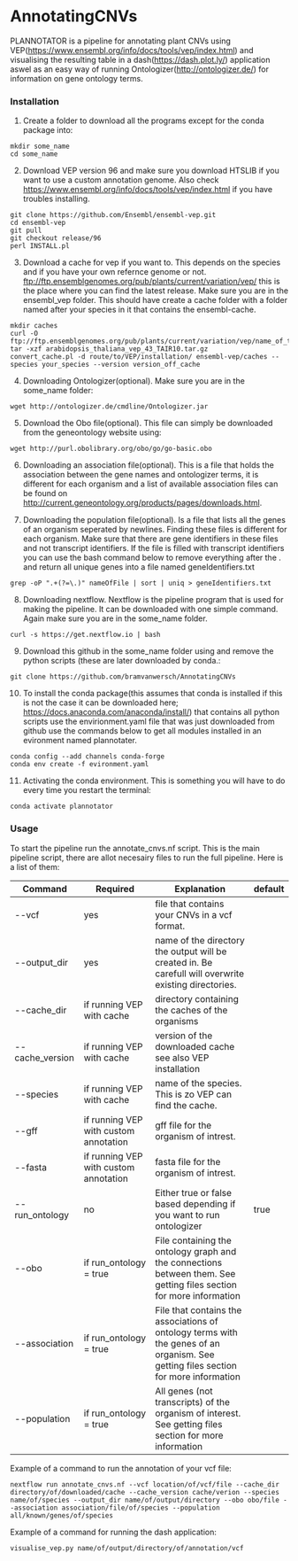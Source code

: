 # AnnotatingCNVs
PLANNOTATOR is a pipeline for annotating plant CNVs using VEP(https://www.ensembl.org/info/docs/tools/vep/index.html) and visualising the resulting table in a dash(https://dash.plot.ly/) application aswel as an easy way of running Ontologizer(http://ontologizer.de/) for information on gene ontology terms.
### Installation 
1. Create a folder to download all the programs except for the conda package into:
```shell
mkdir some_name
cd some_name
``` 
2. Download VEP version 96 and make sure you download HTSLIB if you want to use a custom annotation genome. Also check https://www.ensembl.org/info/docs/tools/vep/index.html if you have troubles installing.
```shell
git clone https://github.com/Ensembl/ensembl-vep.git
cd ensembl-vep
git pull
git checkout release/96
perl INSTALL.pl
```
3. Download a cache for vep if you want to. This depends on the species and if you have your own refernce genome or not. ftp://ftp.ensemblgenomes.org/pub/plants/current/variation/vep/ this is the place where you can find the latest release. Make sure you are in the ensembl_vep folder. This should have create a cache folder with a folder named after your species in it that contains the ensembl-cache. 
```shell
mkdir caches
curl -O ftp://ftp.ensemblgenomes.org/pub/plants/current/variation/vep/name_of_the_desired_cache
tar -xzf arabidopsis_thaliana_vep_43_TAIR10.tar.gz
convert_cache.pl -d route/to/VEP/installation/ ensembl-vep/caches --species your_species --version version_off_cache
```
4. Downloading Ontologizer(optional). Make sure you are in the some_name folder:
```shell
wget http://ontologizer.de/cmdline/Ontologizer.jar
```
5. Download the Obo file(optional). This file can simply be downloaded from the geneontology website using:
```shell
wget http://purl.obolibrary.org/obo/go/go-basic.obo
```  
6. Downloading an association file(optional). This is a file that holds the association between the gene names and ontologizer terms, it is different for each organism and a list of available association files can be found on http://current.geneontology.org/products/pages/downloads.html.

7. Downloading the population file(optional). Is a file that lists all the genes of an organism seperated by newlines. Finding these files is different for each organism. Make sure that there are gene identifiers in these files and not transcript identifiers. If the file is filled with transcript identifiers you can use the bash command below to remove everything after the . and return all unique genes into a file named geneIdentifiers.txt
```shell
grep -oP ".+(?=\.)" nameOfFile | sort | uniq > geneIdentifiers.txt
``` 
8. Downloading nextflow. Nextflow is the pipeline program that is used for making the pipeline. It can be downloaded with one simple command. Again make sure you are in the some_name folder.
```shell
curl -s https://get.nextflow.io | bash
```
9. Download this github in the some_name folder using and remove the python scripts (these are later downloaded by conda.:
```shell
git clone https://github.com/bramvanwersch/AnnotatingCNVs
```
10. To install the conda package(this assumes that conda is installed if this is not the case it can be downloaded here; https://docs.anaconda.com/anaconda/install/) that contains all python scripts use the envirionment.yaml file that was just downloaded from github use the commands below to get all modules installed in an evironment named plannotater.
```shell
conda config --add channels conda-forge
conda env create -f evironment.yaml
```
11. Activating the conda environment. This is something you will have to do every time you restart the terminal:
```shell
conda activate plannotator
```

### Usage
To start the pipeline run the annotate_cnvs.nf script. This is the main pipeline script, there are allot necesairy files to run the full pipeline. Here is a list of them:

Command | Required | Explanation | default 
--- | --- | --- |---
--vcf | yes | file that contains your CNVs in a vcf format.
--output_dir | yes | name of the directory the output will be created in. Be carefull will overwrite existing directories.
--cache_dir | if running VEP with cache | directory containing the caches of the organisms
--cache_version | if running VEP with cache | version of the downloaded cache see also VEP installation
--species | if running VEP with cache | name of the species. This is zo VEP can find the cache.
--gff | if running VEP with custom annotation | gff file for the organism of intrest.
--fasta | if running VEP with custom annotation | fasta file for the organism of intrest.
--run_ontology | no | Either true or false based depending if you want to run ontologizer | true
--obo | if run_ontology = true | File containing the ontology graph and the connections between them. See getting files section for more information
--association | if run_ontology = true | File that contains the associations of ontology terms with the genes of an organism. See getting files section for more information
--population  | if run_ontology = true | All genes (not transcripts) of the organism of interest. See getting files section for more information

Example of a command to run the annotation of your vcf file:
```shell
nextflow run annotate_cnvs.nf --vcf location/of/vcf/file --cache_dir directory/of/downloaded/cache --cache_version cache/verion --species name/of/species --output_dir name/of/output/directory --obo obo/file --association association/file/of/species --population all/known/genes/of/species
```
Example of a command for running the dash application:
```shell
visualise_vep.py name/of/output/directory/of/annotation/vcf
```
